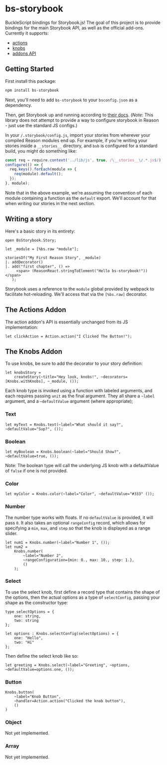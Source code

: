 # bs-storybook

BuckleScript bindings for Storybook.js! The goal of this project is to provide bindings for the main Storybook API, as well as the official add-ons. Currently it supports:

* [actions](https://github.com/storybooks/storybook/tree/master/addons/actions)
* [knobs](https://github.com/storybooks/storybook/tree/master/addons/knobs)
* [addons API](https://storybook.js.org/addons/writing-addons/)

## Getting Started

First install this package:

```bash
npm install bs-storybook
```

Next, you'll need to add `bs-storybook` to your `bsconfig.json` as a dependency.

Then, get Storybook up and running according to [their docs](https://storybook.js.org/basics/quick-start-guide/). (_Note:_ This library does not attempt to provide a way to configure storybook in Reason - just use the standard JS configs.)

In your `/.storybook/config.js`, import your stories from wherever your compiled Reason modules end up. For example, if you're writing your stories inside a `__stories__` directory, and `bsb` is configured for a standard build, you might do something like:

```javascript
const req = require.context('../lib/js', true, /\__stories__\/.*.js$/);
configure(() => {
  req.keys().forEach(module => {
    req(module).default();
  });
}, module);
```

Note that in the above example, we're assuming the convention of each module containing a function as the `default` export. We'll account for that when writing our stories in the next section.

## Writing a story

Here's a basic story in its entirety:

```reason
open BsStorybook.Story;

let _module = [%bs.raw "module"];

storiesOf("My First Reason Story", _module)
|. addDecorator()
|. add("first chapter", () =>
     <span> (ReasonReact.stringToElement("Hello bs-storybook!")) </span>
   );
```

Storybook uses a reference to the `module` global provided by webpack to facilitate hot-reloading. We'll access that via the `[%bs.raw]` decorator.

## The Actions Addon

The action addon's API is essentially unchanged from its JS implementation:

```reason
let clickAction = Action.action("I Clicked The Button!");
```

## The Knobs Addon

To use knobs, be sure to add the decorator to your story definition:

```reason
let knobsStory =
	createStory(~title="Hey look, knobs!", ~decorators=[Knobs.withKnobs], ~_module, ());
```

Each knob type is invoked using a function with labeled arguments, and each requires passing `unit` as the final argument. They all share a `~label` argument, and a `~defaultValue` argument (where appropriate);

### Text

```reason
let myText = Knobs.text(~label="What should it say?", ~defaultValue="Sup?", ());
```

### Boolean

```reason
let myBoolean = Knobs.boolean(~label="Should Show?", ~defaultValue=true, ());
```

Note: The boolean type will call the underlying JS knob with a defaultValue of `false` if one is not provided.

### Color

```reason
let myColor = Knobs.color(~label="Color", ~defaultValue="#333" ());
```

### Number

The number type works with floats. If no `defaultValue` is provided, it will pass `0`. It also takes an optional `rangeConfig` record, which allows for specifying a `min`, `max`, and `step` so that the knob is displayed as a range slider.

```reason
let num1 = Knobs.number(~label="Number 1", ());
let num2 =
	Knobs.number(
		~label="Number 2",
		~rangeConfiguration={min: 0., max: 10., step: 1.},
		()
	);
```

### Select

To use the select knob, first define a record type that contains the shape of the options, then the actual options as a type of `selectConfig`, passing your shape as the constructor type:

```reason
type selectOptions = {
	one: string,
	two: string
};

let options : Knobs.selectConfig(selectOptions) = {
	one: "Hello",
	two: "Hi"
};
```

Then define the select knob like so:

```reason
let greeting = Knobs.select(~label="Greeting", ~options, ~defaultValue=options.one, ());
```

### Button

```reason
Knobs.button(
	~label="Knob Button",
	~handler=Action.action("Clicked the knob button"),
	()
)
```

### Object

Not yet implemented.

### Array

Not yet implemented.

